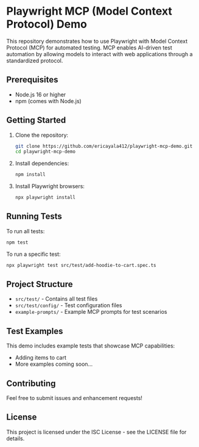# Playwright MCP (Model Context Protocol) Demo

This repository demonstrates how to use Playwright with Model Context Protocol (MCP) for automated testing. MCP enables AI-driven test automation by allowing models to interact with web applications through a standardized protocol.

## Prerequisites

- Node.js 16 or higher
- npm (comes with Node.js)

## Getting Started

1. Clone the repository:
   ```bash
   git clone https://github.com/ericayala412/playwright-mcp-demo.git
   cd playwright-mcp-demo
   ```

2. Install dependencies:
   ```bash
   npm install
   ```

3. Install Playwright browsers:
   ```bash
   npx playwright install
   ```

## Running Tests

To run all tests:
```bash
npm test
```

To run a specific test:
```bash
npx playwright test src/test/add-hoodie-to-cart.spec.ts
```

## Project Structure

- `src/test/` - Contains all test files
- `src/test/config/` - Test configuration files
- `example-prompts/` - Example MCP prompts for test scenarios

## Test Examples

This demo includes example tests that showcase MCP capabilities:
- Adding items to cart
- More examples coming soon...

## Contributing

Feel free to submit issues and enhancement requests!

## License

This project is licensed under the ISC License - see the LICENSE file for details.